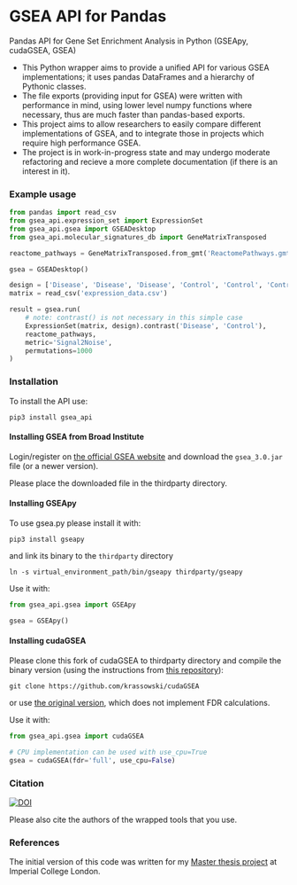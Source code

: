 # GSEA API for Pandas
Pandas API for Gene Set Enrichment Analysis in Python (GSEApy, cudaGSEA, GSEA)

- This Python wrapper aims to provide a unified API for various GSEA implementations; it uses pandas DataFrames and a hierarchy of Pythonic classes.
- The file exports (providing input for GSEA) were written with performance in mind, using lower level numpy functions where necessary, thus are much faster than pandas-based exports.
- This project aims to allow researchers to easily compare different implementations of GSEA, and to integrate those in projects which require high performance GSEA.
- The project is in work-in-progress state and may undergo moderate refactoring and recieve a more complete documentation (if there is an interest in it).

### Example usage

```python
from pandas import read_csv
from gsea_api.expression_set import ExpressionSet
from gsea_api.gsea import GSEADesktop
from gsea_api.molecular_signatures_db import GeneMatrixTransposed

reactome_pathways = GeneMatrixTransposed.from_gmt('ReactomePathways.gmt')

gsea = GSEADesktop()

design = ['Disease', 'Disease', 'Disease', 'Control', 'Control', 'Control']
matrix = read_csv('expression_data.csv')

result = gsea.run(
    # note: contrast() is not necessary in this simple case
    ExpressionSet(matrix, design).contrast('Disease', 'Control'),
    reactome_pathways,
    metric='Signal2Noise',
    permutations=1000
)
```


### Installation

To install the API use:
```
pip3 install gsea_api
```

#### Installing GSEA from Broad Institute

Login/register on [the official GSEA website](http://software.broadinstitute.org/gsea/login.jsp) and download the `gsea_3.0.jar` file (or a newer version).

Please place the downloaded file in the thirdparty directory.


#### Installing GSEApy

To use gsea.py please install it with:

```
pip3 install gseapy
```

and link its binary to the `thirdparty` directory
```
ln -s virtual_environment_path/bin/gseapy thirdparty/gseapy
```


Use it with:

```python
from gsea_api.gsea import GSEApy

gsea = GSEApy()
```

#### Installing cudaGSEA

Please clone this fork of cudaGSEA to thirdparty directory and compile the binary version (using the instructions from [this repository](https://github.com/krassowski/cudaGSEA)):

```
git clone https://github.com/krassowski/cudaGSEA
```

or use [the original version](https://github.com/gravitino/cudaGSEA), which does not implement FDR calculations.

Use it with:

```python
from gsea_api.gsea import cudaGSEA

# CPU implementation can be used with use_cpu=True
gsea = cudaGSEA(fdr='full', use_cpu=False)
```

### Citation

[![DOI](https://zenodo.org/badge/188071398.svg)](https://zenodo.org/badge/latestdoi/188071398)

Please also cite the authors of the wrapped tools that you use.


### References

The initial version of this code was written for my [Master thesis project](https://github.com/krassowski/drug-disease-profile-matching) at Imperial College London.

